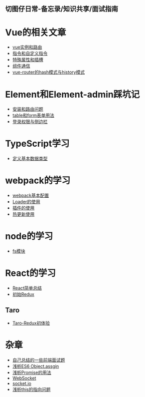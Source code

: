 ## 切图仔日常-备忘录/知识共享/面试指南
  
# Vue的相关文章
- <a href="./vue/vue实例和路由.md">vue实例和路由</a>
- <a href="./vue/指令和自定义指令.md">指令和自定义指令</a>
- <a href="./vue/特殊属性和插槽.md">特殊属性和插槽</a>
- <a href="./vue/组件通信.md">组件通信</a>
- <a href="./vue/vue-router.md">vue-router的hash模式与history模式</a>
#  Element和Element-admin踩坑记
- <a href="./element-admin/安装和路由.md">安装和路由问题</a>
- <a href="./element-admin/table和form表单.md">table和form表单用法</a>
- <a href="./element-admin/登录权限与侧边栏.md">登录权限与侧边栏</a>
# TypeScript学习
- <a href="./TypeScript/基本数据类型.md">定义基本数据类型</a>
# webpack的学习
- <a href="./webpack/demo1/README.md">webpack基本配置</a>
- <a href="./webpack/demo2/webpack.config.js">Loader的使用</a>
- <a href="./webpack/demo3/webpack.config.js">插件的使用</a>
- <a href="./webpack/demo4/webpack.config.js">热更新使用</a>
# node的学习
- <a href="./webpack/demo1/README.md">fs模块</a>


# React的学习
-  <a href="./React/README.md">React简单总结</a>
- <a href="./React/初始Redux.md">初始Redux</a>
 ## Taro 
  - <a href="./Taro/Redux初体验.md">Taro-Redux初体验</a>
# 杂章  
 - <a href="./面试题/面试题.md">自己总结的一些前端面试题</a>
 - <a href="./pages/ObjectAssgin.md">浅析ES6 Object.assgin</a>
 - <a href="./pages/Promise.md">浅析Promise的用法</a>
 - <a href="./webSocket/webSocket.md">WebSocket</a>
 - <a href="./webSocket/socket.md">socket.io</a>
 - <a href="./pages/this的指向.md">浅析this的指向问题</a>


